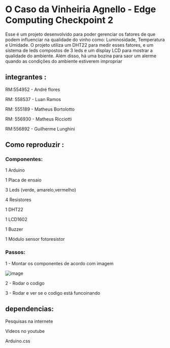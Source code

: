# O Caso da Vinheiria Agnello - Edge Computing Checkpoint 2

Esse é um projeto desenvolvido para poder gerenciar os fatores de que podem influenciar na qualidade do vinho como: Luminosidade, Temperatura e Umidade. O projeto utiliza um DHT22 para medir esses fatores, e um sistema de leds compostos de 3 leds e um display LCD para mostrar a qualidade do ambiente. Além disso, há uma bozina para saor um alerme quando as condiçôes do ambiente estiverem impropriar 

## integrantes :

RM:554952 - André flores

RM: 558537 - Luan Ramos

RM: 555189 - Matheus Bortolotto

RM: 556930 - Matheus Ricciotti

RM:556892 - Guilherme Lunghini

## Como reproduzir :

### Componentes:

1 Arduino

1 Placa de ensaio

3 Leds (verde, amarelo,vermelho)

4 Resistores

1 DHT22 

1 LCD1602 

1 Buzzer 

1 Módulo sensor fotoresistor

### Passos:

1 - Montar os componentes de acordo com imagem 

![image](https://github.com/Luansramos/Edge-Cp2/assets/161903762/2c9d7f34-b318-4f4e-8585-c8acce54d464)


2 - Rodar o codigo 

3 -  Rodar e ver se o codigo está funcoinando


## dependencias:

Pesquisas na internete

Videos no youtube

Arduino.css
